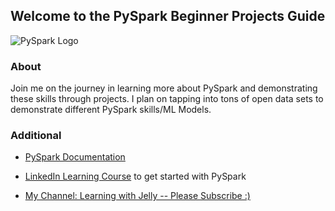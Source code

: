 ## Welcome to the PySpark Beginner Projects Guide 
![PySpark Logo](https://cdn-images-1.medium.com/max/851/1*nPcdyVwgcuEZiEZiRqApug.jpeg)

### About
Join me on the journey in learning more about PySpark and demonstrating these skills through projects. I plan on tapping into tons of open data sets to demonstrate different PySpark skills/ML Models.  

### Additional 

- [PySpark Documentation](https://spark.apache.org/docs/latest/api/python/index.html)

- [LinkedIn Learning Course](https://www.linkedin.com/learning/apache-pyspark-by-example?isLearningSubscriber=true&trk=messaging-cymbii_course_title_learning&lipi=urn%3Ali%3Apage%3Ad_flagship3_feed%3Bim2jHGyMRPeBl1Y%2FHO1CHA%3D%3D&lici=a7u%2B53n3RbuOEnQsANSXoA%3D%3D) to get started with PySpark  

- [My Channel:  Learning with Jelly -- Please Subscribe :)](https://www.youtube.com/@learningwithjelly/videos)